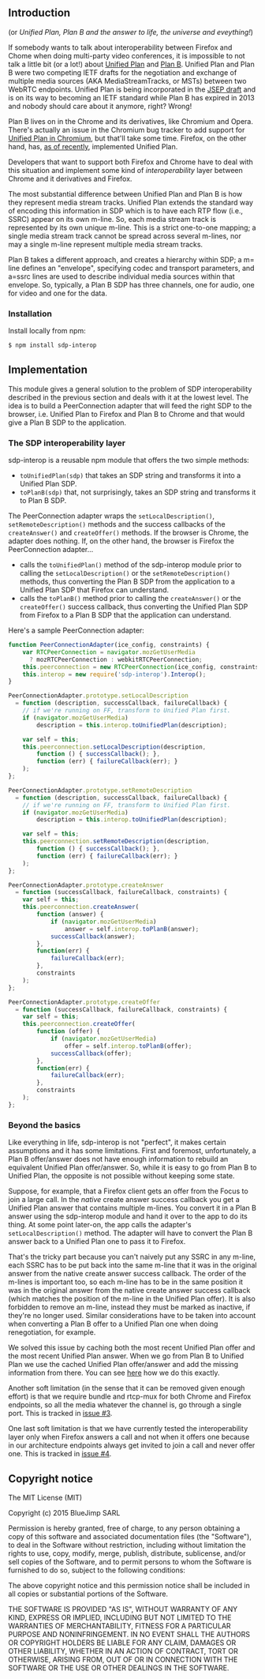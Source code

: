 ## Introduction

(or _Unified Plan, Plan B and the answer to life, the universe and eveything!_)

If somebody wants to talk about interoperability between Firefox and Chome when
doing multi-party video conferences, it is impossible to not talk a little bit
(or a lot!) about [Unified
Plan](https://tools.ietf.org/html/draft-roach-mmusic-unified-plan-00) and [Plan
B](https://tools.ietf.org/html/draft-uberti-rtcweb-plan-00). Unified Plan and
Plan B were two competing IETF drafts for the negotiation and exchange of
multiple media sources (AKA MediaStreamTracks, or MSTs) between two WebRTC
endpoints. Unified Plan is being incorporated in the [JSEP
draft](https://tools.ietf.org/html/draft-ietf-rtcweb-jsep-09) and is on its way
to becoming an IETF standard while Plan B has expired in 2013 and nobody should
care about it anymore, right? Wrong!

Plan B lives on in the Chrome and its derivatives, like Chromium and Opera.
There's actually an issue in the Chromium bug tracker to add support for
[Unified Plan in
Chromium](https://code.google.com/p/chromium/issues/detail?id=465349), but
that'll take some time. Firefox, on the other hand, has, [as of
recently](https://hacks.mozilla.org/2015/03/webrtc-in-firefox-38-multistream-and-renegotiation/),
implemented Unified Plan.

Developers that want to support both Firefox and Chrome have to deal with this
situation and implement some kind of _interoperability_ layer between Chrome and
it derivatives and Firefox.

The most substantial difference between Unified Plan and Plan B is how they
represent media stream tracks. Unified Plan extends the standard way of
encoding this information in SDP which is to have each RTP flow (i.e., SSRC)
appear on its own m-line. So, each media stream track is represented by its own
unique m-line.  This is a strict one-to-one mapping; a single media stream
track cannot be spread across several m-lines, nor may a single m-line
represent multiple media stream tracks.

Plan B takes a different approach, and creates a hierarchy within SDP; a m=
line defines an "envelope", specifying codec and transport parameters, and
a=ssrc lines are used to describe individual media sources within that
envelope. So, typically, a Plan B SDP has three channels, one for audio, one
for video and one for the data.

### Installation

Install locally from npm:

```bash
$ npm install sdp-interop
```

## Implementation

This module gives a general solution to the problem of SDP interoperability
described in the previous section and deals with it at the lowest level. The idea
is to build a PeerConnection adapter that will feed the right SDP to the browser,
i.e. Unified Plan to Firefox and Plan B to Chrome and that would give a Plan B SDP
to the application.

### The SDP interoperability layer

sdp-interop is a reusable npm module that offers the two simple methods:

* `toUnifiedPlan(sdp)` that takes an SDP string and transforms it into a
  Unified Plan SDP.
* `toPlanB(sdp)` that, not surprisingly, takes an SDP string and transforms it
  to Plan B SDP.

The PeerConnection adapter wraps the `setLocalDescription()`,
`setRemoteDescription()` methods and the success callbacks of the
`createAnswer()` and `createOffer()` methods. If the browser is Chrome, the
adapter does nothing. If, on the other hand, the browser is Firefox the
PeerConnection adapter...

* calls the `toUnifiedPlan()` method of the sdp-interop module prior to calling
  the `setLocalDescription()` or the `setRemoteDescription()` methods, thus
  converting the Plan B SDP from the application to a Unified Plan SDP that
  Firefox can understand.
* calls the `toPlanB()` method prior to calling the `createAnswer()` or the
  `createOffer()` success callback, thus converting the Unified Plan SDP from
  Firefox to a Plan B SDP that the application can understand.

Here's a sample PeerConnection adapter:

```javascript
function PeerConnectionAdapter(ice_config, constraints) {
    var RTCPeerConnection = navigator.mozGetUserMedia
      ? mozRTCPeerConnection : webkitRTCPeerConnection;
    this.peerconnection = new RTCPeerConnection(ice_config, constraints);
    this.interop = new require('sdp-interop').Interop();
}

PeerConnectionAdapter.prototype.setLocalDescription
  = function (description, successCallback, failureCallback) {
    // if we're running on FF, transform to Unified Plan first.
    if (navigator.mozGetUserMedia)
        description = this.interop.toUnifiedPlan(description);

    var self = this;
    this.peerconnection.setLocalDescription(description,
        function () { successCallback(); },
        function (err) { failureCallback(err); }
    );
};

PeerConnectionAdapter.prototype.setRemoteDescription
  = function (description, successCallback, failureCallback) {
    // if we're running on FF, transform to Unified Plan first.
    if (navigator.mozGetUserMedia)
        description = this.interop.toUnifiedPlan(description);

    var self = this;
    this.peerconnection.setRemoteDescription(description,
        function () { successCallback(); },
        function (err) { failureCallback(err); }
    );
};

PeerConnectionAdapter.prototype.createAnswer
  = function (successCallback, failureCallback, constraints) {
    var self = this;
    this.peerconnection.createAnswer(
        function (answer) {
            if (navigator.mozGetUserMedia)
                answer = self.interop.toPlanB(answer);
            successCallback(answer);
        },
        function(err) {
            failureCallback(err);
        },
        constraints
    );
};

PeerConnectionAdapter.prototype.createOffer
  = function (successCallback, failureCallback, constraints) {
    var self = this;
    this.peerconnection.createOffer(
        function (offer) {
            if (navigator.mozGetUserMedia)
                offer = self.interop.toPlanB(offer);
            successCallback(offer);
        },
        function(err) {
            failureCallback(err);
        },
        constraints
    );
};
```

### Beyond the basics

Like everything in life, sdp-interop is not "perfect", it makes certain
assumptions and it has some limitations. First and foremost, unfortunately, a
Plan B offer/answer does not have enough information to rebuild an equivalent
Unified Plan offer/answer. So, while it is easy to go from Plan B to Unified
Plan, the opposite is not possible without keeping some state.

Suppose, for example, that a Firefox client gets an offer from the Focus to
join a large call. In the _native_ create answer success callback you get a
Unified Plan answer that contains multiple m-lines. You convert it in a Plan B
answer using the sdp-interop module and hand it over to the app to do its
thing. At some point later-on, the app calls the adapter's
`setLocalDescription()` method. The adapter will have to convert the Plan B
answer back to a Unified Plan one to pass it to Firefox.

That's the tricky part because you can't naively put any SSRC in any m-line,
each SSRC has to be put back into the same m-line that it was in the original
answer from the native create answer success callback. The order of the m-lines
is important too, so each m-line has to be in the same position it was in the
original answer from the native create answer success callback (which matches
the position of the m-line in the Unified Plan offer). It is also forbidden to
remove an m-line, instead they must be marked as inactive, if they're no longer
used.  Similar considerations have to be taken into account when converting a
Plan B offer to a Unified Plan one when doing renegotiation, for example.

We solved this issue by caching both the most recent Unified Plan offer and the
most recent Unified Plan answer. When we go from Plan B to Unified Plan we use
the cached Unified Plan offer/answer and add the missing information from
there. You can see
[here](https://github.com/jitsi/sdp-interop/blob/d4569a12875a7180004726633793430eccd7f47b/lib/interop.js#L175)
how we do this exactly.

Another soft limitation (in the sense that it can be removed given enough
effort) is that we require bundle and rtcp-mux for both Chrome and Firefox
endpoints, so all the media whatever the channel is, go through a single port. This is tracked in [issue #3](https://github.com/jitsi/sdp-interop/issues/3).

One last soft limitation is that we have currently tested the interoperability
layer only when Firefox answers a call and not when it offers one because in
our architecture endpoints always get invited to join a call and never offer
one. This is tracked in [issue #4](https://github.com/jitsi/sdp-interop/issues/4).

## Copyright notice

The MIT License (MIT)

Copyright (c) 2015 BlueJimp SARL

Permission is hereby granted, free of charge, to any person obtaining a copy of
this software and associated documentation files (the "Software"), to deal in
the Software without restriction, including without limitation the rights to
use, copy, modify, merge, publish, distribute, sublicense, and/or sell copies of
the Software, and to permit persons to whom the Software is furnished to do so,
subject to the following conditions:

The above copyright notice and this permission notice shall be included in all
copies or substantial portions of the Software.

THE SOFTWARE IS PROVIDED "AS IS", WITHOUT WARRANTY OF ANY KIND, EXPRESS OR
IMPLIED, INCLUDING BUT NOT LIMITED TO THE WARRANTIES OF MERCHANTABILITY, FITNESS
FOR A PARTICULAR PURPOSE AND NONINFRINGEMENT. IN NO EVENT SHALL THE AUTHORS OR
COPYRIGHT HOLDERS BE LIABLE FOR ANY CLAIM, DAMAGES OR OTHER LIABILITY, WHETHER
IN AN ACTION OF CONTRACT, TORT OR OTHERWISE, ARISING FROM, OUT OF OR IN
CONNECTION WITH THE SOFTWARE OR THE USE OR OTHER DEALINGS IN THE SOFTWARE.
